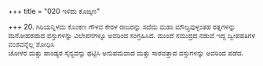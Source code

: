 +++
title = "020 ಇಳಿದು ಕೊಙ್ಕಣ"

+++
20. ಗಿರಿಯನ್ನಿಳದು ಕೊಂಕಣ ಗೌಳವ ಕೇರಳ ರಾಜರನ್ನು ಸದೆದು ಮಹಾ ಮೌಲ್ಯವುಳ್ಳಂತಹ ರತ್ನಗಳನ್ನು ಮನೋಹರವಾದ ವಸ್ತುಗಳನ್ನು ವಿಲೇಪನಗಳ್ನೂ ಅವರಿಂದ ಸಂಗ್ರಹಿಸಿದ. ಮುಂದೆ ಸಮುದ್ರದ ನಡುವೆ ಇದ್ದ ದ್ವೀಪಪತಿಗಳ ವಂಶವನ್ನೆಲ್ಲ ಶೋಧಿಸಿ   
ಚೋಳರ ಮತ್ತು ಪಾಂಡ್ಯರ ಸೈನ್ಯವನ್ನು ಥಟ್ಟಿಸಿ ಅನುಪಮವಾದ ಮತ್ತು ಸಾರವತ್ತಾದ ವಸ್ತುಗಳನ್ನು ಅವರಿಂದ ಪಡೆದ.